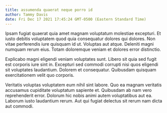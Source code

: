 ```yaml
---
title: assumenda quaerat neque porro id
author: Tammy Davis
date: Fri Dec 17 2021 17:45:24 GMT-0500 (Eastern Standard Time)
---
```

Ipsam fugiat quaerat quia amet magnam voluptatum molestiae excepturi. Et iusto debitis voluptatem quod quia consequatur dolores qui dolores. Non vitae perferendis iure quisquam id ut. Voluptas aut atque. Deleniti magni numquam rerum eius. Totam doloremque veniam et dolores error distinctio.

 Explicabo magni eligendi veniam voluptates sunt. Libero sit quia sed fugit est corporis iure sint in. Excepturi sed commodi corrupti nisi quos eligendi sit voluptates laudantium. Dolorem et consequatur. Quibusdam quisquam exercitationem velit quo corporis.

 Veritatis voluptas voluptatem eum nihil sint labore. Quo ea magnam veritatis accusamus cupiditate voluptatum sapiente et. Quibusdam ab nam vero reprehenderit error. Dolorum hic nobis animi autem voluptatibus aut ea. Laborum iusto laudantium rerum. Aut qui fugiat delectus sit rerum nam dicta aut commodi.